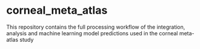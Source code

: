 # corneal_meta_atlas
This repository contains the full processing workflow of the integration, analysis and machine learning model predictions used in the corneal meta-atlas study
